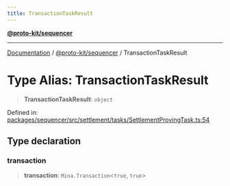 ```yaml
---
title: TransactionTaskResult
---
```


[**@proto-kit/sequencer**](../README.md)

***

[Documentation](../../../README.md) / [@proto-kit/sequencer](../README.md) / TransactionTaskResult

# Type Alias: TransactionTaskResult

> **TransactionTaskResult**: `object`

Defined in: [packages/sequencer/src/settlement/tasks/SettlementProvingTask.ts:54](https://github.com/proto-kit/framework/blob/4d6b3b6da51b3edee0fbf25ce72c1f59ec61e891/packages/sequencer/src/settlement/tasks/SettlementProvingTask.ts#L54)

## Type declaration

### transaction

> **transaction**: `Mina.Transaction`\<`true`, `true`\>
